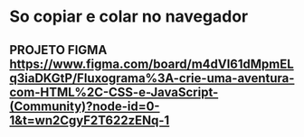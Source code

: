 # So copiar e colar no navegador
## PROJETO FIGMA https://www.figma.com/board/m4dVI61dMpmELq3iaDKGtP/Fluxograma%3A-crie-uma-aventura-com-HTML%2C-CSS-e-JavaScript-(Community)?node-id=0-1&t=wn2CgyF2T622zENq-1
